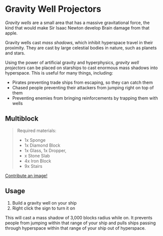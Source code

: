 # Gravity Well Projectors
*Gravity wells* are a small area that has a massive gravitational force,
the kind that would make Sir Isaac Newton develop Brain damage from that apple.

Gravity wells cast *mass shadows*, which inhibit hyperspace travel in their proximity.
They are cast by large celestial bodies in nature, such as planets and stars. 

Using the power of artificial gravity and hyperphysics, *gravity well projectors*
can be placed on starships to cast enormous mass shadows into hyperspace. This is
useful for many things, including:

* Pirates preventing trade ships from escaping, so they can catch them
* Chased people preventing their attackers from jumping right on top of them
* Preventing enemies from bringing reinforcements by trapping them with wells

## Multiblock
> Required materials: 
> * 1x Sponge
> * 1x Diamond Block
> * 1x Glass, 1x Dropper,
> * x Stone Slab
> * 4x Iron Block
> * 9x Stairs

[Contribute an image!](/wiki/contributing)

## Usage

1. Build a gravity well on your ship
2. Right click the sign to turn it on

This will cast a mass shadow of 3,000 blocks radius while on. It prevents people
from jumping within that range of your ship and pulls ships passing through hyperspace
within that range of your ship out of hyperspace.